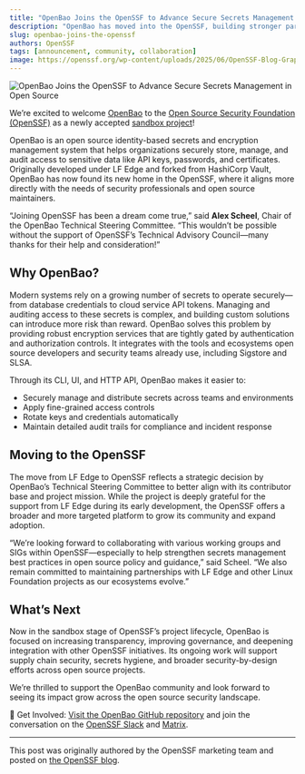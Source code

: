 ```yaml
---
title: "OpenBao Joins the OpenSSF to Advance Secure Secrets Management in Open Source"
description: "OpenBao has moved into the OpenSSF, building stronger partnerships for the future."
slug: openbao-joins-the-openssf
authors: OpenSSF
tags: [announcement, community, collaboration]
image: https://openssf.org/wp-content/uploads/2025/06/OpenSSF-Blog-Graphics-53-1.png
---
```


![OpenBao Joins the OpenSSF to Advance Secure Secrets Management in Open Source](https://openssf.org/wp-content/uploads/2025/06/OpenSSF-Blog-Graphics-53-1.png)

We’re excited to welcome [OpenBao](https://openssf.org/projects/openbao/) to the [Open Source Security Foundation (OpenSSF)](https://openssf.org) as a newly accepted [sandbox project](https://openssf.org/projects/openbao/)!

OpenBao is an open source identity-based secrets and encryption management system that helps organizations securely store, manage, and audit access to sensitive data like API keys, passwords, and certificates. Originally developed under LF Edge and forked from HashiCorp Vault, OpenBao has now found its new home in the OpenSSF, where it aligns more directly with the needs of security professionals and open source maintainers.

“Joining OpenSSF has been a dream come true,” said **Alex Scheel**, Chair of the OpenBao Technical Steering Committee. “This wouldn’t be possible without the support of OpenSSF’s Technical Advisory Council—many thanks for their help and consideration!”

<!-- truncate -->

## Why OpenBao?

Modern systems rely on a growing number of secrets to operate securely—from database credentials to cloud service API tokens. Managing and auditing access to these secrets is complex, and building custom solutions can introduce more risk than reward. OpenBao solves this problem by providing robust encryption services that are tightly gated by authentication and authorization controls. It integrates with the tools and ecosystems open source developers and security teams already use, including Sigstore and SLSA.

Through its CLI, UI, and HTTP API, OpenBao makes it easier to:

 - Securely manage and distribute secrets across teams and environments
 - Apply fine-grained access controls
 - Rotate keys and credentials automatically
 - Maintain detailed audit trails for compliance and incident response

## Moving to the OpenSSF

The move from LF Edge to OpenSSF reflects a strategic decision by OpenBao’s Technical Steering Committee to better align with its contributor base and project mission. While the project is deeply grateful for the support from LF Edge during its early development, the OpenSSF offers a broader and more targeted platform to grow its community and expand adoption.

“We’re looking forward to collaborating with various working groups and SIGs within OpenSSF—especially to help strengthen secrets management best practices in open source policy and guidance,” said Scheel. “We also remain committed to maintaining partnerships with LF Edge and other Linux Foundation projects as our ecosystems evolve.”

## What’s Next

Now in the sandbox stage of OpenSSF’s project lifecycle, OpenBao is focused on increasing transparency, improving governance, and deepening integration with other OpenSSF initiatives. Its ongoing work will support supply chain security, secrets hygiene, and broader security-by-design efforts across open source projects.

We’re thrilled to support the OpenBao community and look forward to seeing its impact grow across the open source security landscape.

🔐 Get Involved: [Visit the OpenBao GitHub repository](https://github.com/openbao/openbao) and join the conversation on the [OpenSSF Slack](https://linuxfoundation.slack.com/archives/C02H1G4TH) and [Matrix](https://chat.lfx.linuxfoundation.org/#/room/#openbao-general:chat.lfx.linuxfoundation.org).

---

This post was originally authored by the OpenSSF marketing team and posted on [the OpenSSF blog](https://openssf.org/blog/2025/06/17/openbao-joins-the-openssf-to-advance-secure-secrets-management-in-open-source/).
